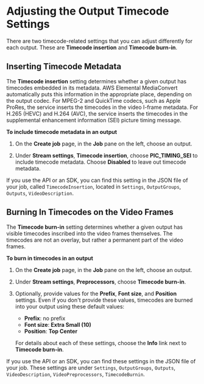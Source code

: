 # Adjusting the Output Timecode Settings<a name="timecode-output"></a>

There are two timecode\-related settings that you can adjust differently for each output\. These are **Timecode insertion** and **Timecode burn\-in**\.

## Inserting Timecode Metadata<a name="timecode-insertion"></a>

The **Timecode insertion** setting determines whether a given output has timecodes embedded in its metadata\. AWS Elemental MediaConvert automatically puts this information in the appropriate place, depending on the output codec\. For MPEG\-2 and QuickTime codecs, such as Apple ProRes, the service inserts the timecodes in the video I\-frame metadata\. For H\.265 \(HEVC\) and H\.264 \(AVC\), the service inserts the timecodes in the supplemental enhancement information \(SEI\) picture timing message\. 

**To include timecode metadata in an output**

1. On the **Create job** page, in the **Job** pane on the left, choose an output\.

1. Under **Stream settings**, **Timecode insertion**, choose **PIC\_TIMING\_SEI** to include timecode metadata\. Choose **Disabled** to leave out timecode metadata\.

If you use the API or an SDK, you can find this setting in the JSON file of your job, called `TimecodeInsertion`, located in `Settings`, `OutputGroups`, `Outputs`, `VideoDescription`\.

## Burning In Timecodes on the Video Frames<a name="timecode-burn-in"></a>

The **Timecode burn\-in** setting determines whether a given output has visible timecodes inscribed into the video frames themselves\. The timecodes are not an overlay, but rather a permanent part of the video frames\.

**To burn in timecodes in an output**

1. On the **Create job** page, in the **Job** pane on the left, choose an output\.

1. Under **Stream settings**, **Preprocessors**, choose **Timecode burn\-in**\.

1. Optionally, provide values for the **Prefix**, **Font size**, and **Position** settings\. Even if you don't provide these values, timecodes are burned into your output using these default values: 
   + **Prefix**: no prefix
   + **Font size**: **Extra Small \(10\)**
   + **Position**: **Top Center**

   For details about each of these settings, choose the **Info** link next to **Timecode burn\-in**\.

If you use the API or an SDK, you can find these settings in the JSON file of your job\. These settings are under `Settings`, `OutputGroups`, `Outputs`, `VideoDescription`, `VideoPreprocessors`, `TimecodeBurnin`\.
